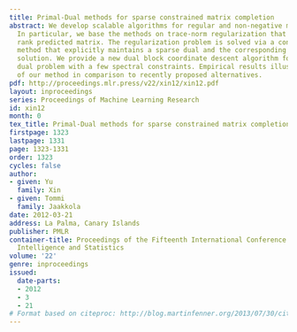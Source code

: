 ```yaml
---
title: Primal-Dual methods for sparse constrained matrix completion
abstract: We develop scalable algorithms for regular and non-negative matrix completion.
  In particular, we base the methods on trace-norm regularization that induces a low
  rank predicted matrix. The regularization problem is solved via a constraint generation
  method that explicitly maintains a sparse dual and the corresponding low rank primal
  solution. We provide a new dual block coordinate descent algorithm for solving the
  dual problem with a few spectral constraints. Empirical results illustrate the effectiveness
  of our method in comparison to recently proposed alternatives.
pdf: http://proceedings.mlr.press/v22/xin12/xin12.pdf
layout: inproceedings
series: Proceedings of Machine Learning Research
id: xin12
month: 0
tex_title: Primal-Dual methods for sparse constrained matrix completion
firstpage: 1323
lastpage: 1331
page: 1323-1331
order: 1323
cycles: false
author:
- given: Yu
  family: Xin
- given: Tommi
  family: Jaakkola
date: 2012-03-21
address: La Palma, Canary Islands
publisher: PMLR
container-title: Proceedings of the Fifteenth International Conference on Artificial
  Intelligence and Statistics
volume: '22'
genre: inproceedings
issued:
  date-parts:
  - 2012
  - 3
  - 21
# Format based on citeproc: http://blog.martinfenner.org/2013/07/30/citeproc-yaml-for-bibliographies/
---
```

